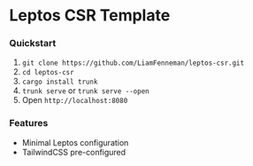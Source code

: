 # Leptos CSR Template

### Quickstart
1. `git clone https://github.com/LiamFenneman/leptos-csr.git`
1. `cd leptos-csr`
1. `cargo install trunk`
1. `trunk serve` or `trunk serve --open`
1. Open `http://localhost:8080`

### Features
- Minimal Leptos configuration
- TailwindCSS pre-configured
